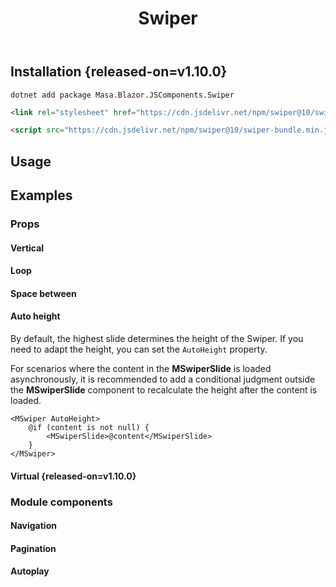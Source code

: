 ﻿---
title: Swiper
desc: "A mobile touch slider component base on [Swiper](https://github.com/nolimits4web/swiper)."
tag: "JS Proxy"
related:
  - /blazor/components/carousels
  - /blazor/components/windows
  - /blazor/components/slide-groups
---

## Installation {released-on=v1.10.0}

```shell
dotnet add package Masa.Blazor.JSComponents.Swiper
```

```html
<link rel="stylesheet" href="https://cdn.jsdelivr.net/npm/swiper@10/swiper-bundle.min.css"/>
```

```html
<script src="https://cdn.jsdelivr.net/npm/swiper@10/swiper-bundle.min.js"></script>
```

## Usage

<masa-example file="Examples.mobiles.swiper.Default"></masa-example>

## Examples

### Props

#### Vertical

<masa-example file="Examples.mobiles.swiper.Vertical"></masa-example>

#### Loop

<masa-example file="Examples.mobiles.swiper.Loop"></masa-example>

#### Space between

<masa-example file="Examples.mobiles.swiper.SpaceBetween"></masa-example>

#### Auto height

By default, the highest slide determines the height of the Swiper.
If you need to adapt the height, you can set the `AutoHeight` property.

For scenarios where the content in the **MSwiperSlide** is loaded asynchronously, 
it is recommended to add a conditional judgment outside the **MSwiperSlide** component
to recalculate the height after the content is loaded.

```razor
<MSwiper AutoHeight>
    @if (content is not null) {
        <MSwiperSlide>@content</MSwiperSlide>
    } 
</MSwiper>
```

<masa-example file="Examples.mobiles.swiper.AutoHeight"></masa-example>

#### Virtual {released-on=v1.10.0}

<app-alert type="warning" content="Currently, incremental updates to the list are not supported."><app-alert>

<masa-example file="Examples.mobiles.swiper.Virtual"></masa-example>

### Module components

#### Navigation

<masa-example file="Examples.mobiles.swiper.Navigation"></masa-example>

#### Pagination

<masa-example file="Examples.mobiles.swiper.Pagination"></masa-example>

#### Autoplay

<masa-example file="Examples.mobiles.swiper.Autoplay"></masa-example>
